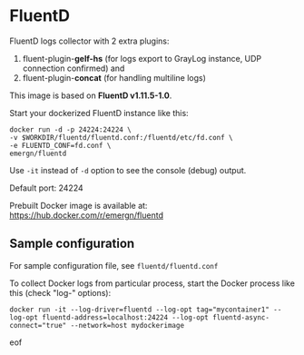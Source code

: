 # FluentD

FluentD logs collector with 2 extra plugins:

1. fluent-plugin-**gelf-hs** (for logs export to GrayLog instance, UDP connection confirmed) and
2. fluent-plugin-**concat** (for handling multiline logs)

This image is based on **FluentD v1.11.5-1.0**.

Start your dockerized FluentD instance like this:

```
docker run -d -p 24224:24224 \
-v $WORKDIR/fluentd/fluentd.conf:/fluentd/etc/fd.conf \
-e FLUENTD_CONF=fd.conf \
emergn/fluentd
```
Use `-it` instead of `-d` option to see the console (debug) output.

Default port: 24224

Prebuilt Docker image is available at: https://hub.docker.com/r/emergn/fluentd


## Sample configuration

For sample configuration file, see `fluentd/fluentd.conf`

To collect Docker logs from particular process, start the Docker process like this (check "log-" options):

```
docker run -it --log-driver=fluentd --log-opt tag="mycontainer1" --log-opt fluentd-address=localhost:24224 --log-opt fluentd-async-connect="true" --network=host mydockerimage
```


eof